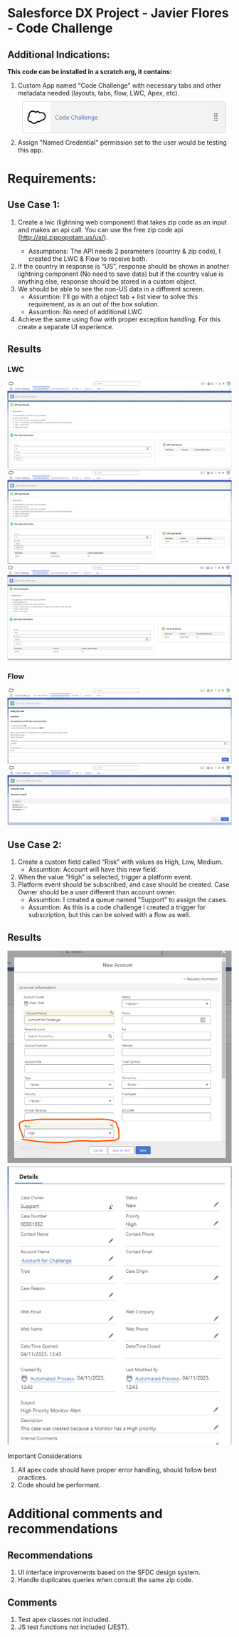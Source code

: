 # Salesforce DX Project - Javier Flores - Code Challenge
## Additional Indications:
**This code can be installed in a scratch org, it contains:**
1. Custom App named "Code Challenge" with necessary tabs and other metadata needed (layouts, tabs, flow, LWC, Apex, etc).  
![Alt text](screenshots/app.png)
2. Assign "Named Credential" permission set to the user would be testing this app.

# Requirements:
## Use Case 1:
1)	Create a lwc (lightning web component) that takes zip code as an input and makes an api call. You can use the free zip code api (http://api.zippopotam.us/us/<zipcode>).
    - Assumptions: The API needs 2 parameters (country & zip code), I created the LWC & Flow to receive both.
2)	If the country in response is “US”, response should be shown in another lightning component (No need to save data) but if the country value is anything else, response should be stored in a custom object.
3)	We should be able to see the non-US data in a different screen.
    - Assumtion: I'll go with a object tab + list view to solve this requirement, as is an out of the box solution.
    - Assumtion: No need of additional LWC
4)	Achieve the same using flow with proper exception handling. For this create a separate UI experience. 

## Results 
### LWC
![Alt text](screenshots/image.png)
![Alt text](screenshots/image-1.png)
![Alt text](screenshots/image-2.png)

### Flow
![Alt text](screenshots/image-3.png)
![Alt text](screenshots/image-4.png)

## Use Case 2:
1)	Create a custom field called “Risk” with values as High, Low, Medium.
    - Assumtion: Account will have this new field.
2)	When the value “High” is selected, trigger a platform event.
3)	Platform event should be subscribed, and case should be created. Case Owner should be a user different than account owner. 
    - Assumtion: I created a queue named "Support" to assign the cases.
    - Assumtion: As this is a code challenge I created a trigger for subscription, but this can be solved with a flow as well.

## Results
![Alt text](screenshots/image-5.png)
![Alt text](screenshots/image-6.png)

Important Considerations
1)	All apex code should have proper error handling, should follow best practices.
2)	Code should be performant.

# Additional comments and recommendations
## Recommendations
1. UI interface improvements based on the SFDC design system.
2. Handle duplicates queries when consult the same zip code.

## Comments
1. Test apex classes not included.
2. JS test functions not included (JEST).
